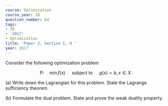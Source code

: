 ```yaml
---
course: Optimization
course_year: IB
question_number: 64
tags:
- IB
- '2017'
- Optimization
title: 'Paper 2, Section I, H '
year: 2017
---
```




Consider the following optimization problem

$$\mathrm{P}: \quad \min f(x) \quad \text { subject to } \quad g(x)=b, x \in X .$$

(a) Write down the Lagrangian for this problem. State the Lagrange sufficiency theorem.

(b) Formulate the dual problem. State and prove the weak duality property.